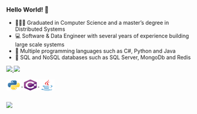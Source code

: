 ### Hello World! 👋

- 👨🏻‍🎓 Graduated in Computer Science and a master’s degree in Distributed Systems
- 💻 Software & Data Engineer with several years of experience building large scale systems
- 🤖 Multiple programming languages such as C#, Python and Java
- 💾 SQL and NoSQL databases such as SQL Server, MongoDb and Redis

 <div>
  <a href="https://github.com/brenoriba">
  <img height="180em" src="https://github-readme-stats.vercel.app/api?username=brenoriba&show_icons=true&theme=dracula&include_all_commits=true&count_private=true"/>
  <img height="180em" src="https://github-readme-stats.vercel.app/api/top-langs/?username=brenoriba&layout=compact&langs_count=7&theme=dracula"/>
</div>
 
<div style="display: inline_block"><br>
  <img align="center" alt="Python" height="30" width="40" src="https://raw.githubusercontent.com/devicons/devicon/master/icons/python/python-original.svg">
  <img align="center" alt="Csharp" height="30" width="40" src="https://raw.githubusercontent.com/devicons/devicon/master/icons/csharp/csharp-original.svg">
  <img align="center" alt="Java" height="30" width="40" src="https://github.com/devicons/devicon/blob/master/icons/java/java-original.svg">
</div>
  
 ##
  
  <div> 
  <a href="https://www.linkedin.com/in/brenoriba" target="_blank"><img src="https://img.shields.io/badge/-LinkedIn-%230077B5?style=for-the-badge&logo=linkedin&logoColor=white" target="_blank"></a> 
</div>
